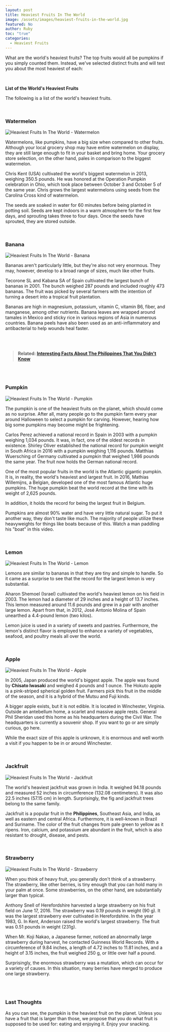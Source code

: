 ```yaml
---
layout: post
title: Heaviest Fruits In The World
image: /assets/images/heaviest-fruits-in-the-world.jpg
featured: No
author: Ruby
toc: "true"
categories:
  - Heaviest Fruits
---
```

What are the world's heaviest fruits? The top fruits would all be pumpkins if you simply counted them. Instead, we've selected distinct fruits and will test  you about the most heaviest of each:

**<br>**

**List of the World's Heaviest Fruits**

The following is a list of the world's heaviest fruits.

**<br>**

### **Watermelon**

![Heaviest Fruits In The World - Watermelon](/assets/images/heaviest-watermelon.jpg)

Watermelons, like pumpkins, have a big size when compared to other fruits. Although your local grocery shop may have entire watermelon on display, they are still large enough to fit in your basket and bring home. Your grocery store selection, on the other hand, pales in comparison to the biggest watermelon.

Chris Kent (USA) cultivated the world's biggest watermelon in 2013, weighing 350.5 pounds. He was honored at the Operation Pumpkin celebration in Ohio, which took place between October 3 and October 5 of the same year. Chris grows the largest watermelons using seeds from the Carolina Cross kind of watermelon.

The seeds are soaked in water for 60 minutes before being planted in potting soil. Seeds are kept indoors in a warm atmosphere for the first few days, and sprouting takes three to four days. Once the seeds have sprouted, they are stored outside.



**<br>**



### **Banana**

![Heaviest Fruits In The World - Banana](/assets/images/types-of-bananas-in-india-largest-banana-producing-state-in-types-of-indian-bananas.jpg.webp)

Bananas aren't particularly little, but they're also not very enormous. They may, however, develop to a broad range of sizes, much like other fruits.

Tecorone SL and Kabana SA of Spain cultivated the largest bunch of bananas in 2001. The bunch weighed 287 pounds and included roughly 473 bananas. The fruit was picked by several farmers with the intention of turning a desert into a tropical fruit plantation.

Bananas are high in magnesium, potassium, vitamin C, vitamin B6, fiber, and manganese, among other nutrients. Banana leaves are wrapped around tamales in Mexico and sticky rice in various regions of Asia in numerous countries. Banana peels have also been used as an anti-inflammatory and antibacterial to help wounds heal faster.

**<br><br>**

> **Related: [Interesting Facts About The Philippines That You Didn't Know](https://www.triviamazing.info/interesting-facts-about-the-philippines-that-you-didnt-know/)**

**<br><br>**

### **Pumpkin**

![Heaviest Fruits In The World - Pumpkin](/assets/images/the_pumpkin_of_507_kilograms.jpg.webp)

The pumpkin is one of the heaviest fruits on the planet, which should come as no surprise. After all, many people go to the pumpkin farm every year around Halloween to select a pumpkin for carving. However, hearing how big some pumpkins may become might be frightening.

Carlos Perez achieved a national record in Spain in 2003 with a pumpkin weighing 1,034 pounds. It was, in fact, one of the oldest records in existence.
Shirley Oliver established the national record for pumpkin weight in South Africa in 2016 with a pumpkin weighing 1,116 pounds. Matthias Wuersching of Germany cultivated a pumpkin that weighed 1,986 pounds the same year. The fruit now holds the German national record.

One of the most popular fruits in the world is the Atlantic gigantic pumpkin. It is, in reality, the world's heaviest and largest fruit. In 2016, Mathias Willemijns, a Belgian, developed one of the most famous Atlantic huge pumpkins. The huge pumpkin beat the world record at the time with its weight of 2,625 pounds.

In addition, it holds the record for being the largest fruit in Belgium.

Pumpkins are almost 90% water and have very little natural sugar. To put it another way, they don't taste like much. The majority of people utilize these heavyweights for things like boats because of this. Watch a man paddling his "boat" in this video.

**<br>**

### **Lemon**

![Heaviest Fruits In The World - Lemon](/assets/images/heaviest-lemon.jpg.webp)

Lemons are similar to bananas in that they are tiny and simple to handle. So it came as a surprise to see that the record for the largest lemon is very substantial.

Aharon Shemoel (Israel) cultivated the world's heaviest lemon on his field in 2003. The lemon had a diameter of 29 inches and a height of 13.7 inches. This lemon measured around 11.6 pounds and grew in a pair with another large lemon. Apart from that, in 2012, José Antonio Molina of Spain unearthed a 4.4-pound lemon (two kilos).

Lemon juice is used in a variety of sweets and pastries. Furthermore, the lemon's distinct flavor is employed to enhance a variety of vegetables, seafood, and poultry meals all over the world.

**<br>**

### **Apple**

![Heaviest Fruits In The World - Apple](/assets/images/heaviest-apple.jpg.webp)

In 2005, Japan produced the world's biggest apple. The apple was found by **Chisato Iwasaki** and weighed 4 pounds and 1 ounce. The Hokuto apple is a pink-striped spherical golden fruit. Farmers pick this fruit in the middle of the season, and it is a hybrid of the Mutsu and Fuji kinds.

A bigger apple exists, but it is not edible. It is located in Winchester, Virginia. Outside an antebellum home, a scarlet and massive apple rests. General Phil Sheridan used this home as his headquarters during the Civil War. The headquarters is currently a souvenir shop. If you want to go or are simply curious, go here.

While the exact size of this apple is unknown, it is enormous and well worth a visit if you happen to be in or around Winchester.

**<br>**

### **Jackfruit**

![Heaviest Fruits In The World - Jackfruit](/assets/images/heaviest-jackfruit-in-teh-world.png.webp)

The world's heaviest jackfruit was grown in India. It weighed 94.18 pounds and measured 52 inches in circumference (132.08 centimeters). It was also 22.5 inches (57.15 cm) in length. Surprisingly, the fig and jackfruit trees belong to the same family.

Jackfruit is a popular fruit in the **Philippines**, Southeast Asia, and India, as well as eastern and central Africa. Furthermore, it is well-known in Brazil and Suriname. The color of the fruit changes from pale green to yellow as it ripens. Iron, calcium, and potassium are abundant in the fruit, which is also resistant to drought, disease, and pests.

**<br>**

### **Strawberry**

![Heaviest Fruits In The World - Strawberry](/assets/images/heaviest-strawberry.png.webp)

When you think of heavy fruit, you generally don't think of a strawberry. The strawberry, like other berries, is tiny enough that you can hold many in your palm at once. Some strawberries, on the other hand, are substantially larger than typical.

Anthony Snell of Herefordshire harvested a large strawberry on his fruit field on June 17, 2016. The strawberry was 0.19 pounds in weight (90 g). It was the largest strawberry ever cultivated in Herefordshire.
In the year 1983, G. In Kent, Anderson raised the world's largest strawberry. The fruit was 0.51 pounds in weight (231g).

When Mr. Koji Nakao, a Japanese farmer, noticed an abnormally large strawberry during harvest, he contacted Guinness World Records. With a circumference of 9.84 inches, a length of 4.72 inches to 11.81 inches, and a height of 3.15 inches, the fruit weighed 250 g, or little over half a pound.

Surprisingly, the enormous strawberry was a mutation, which can occur for a variety of causes. In this situation, many berries have merged to produce one large strawberry.

**<br><br>**

### **Last Thoughts**

As you can see, the pumpkin is the heaviest fruit on the planet. Unless you have a fruit that is larger than those, we propose that you do what fruit is supposed to be used for: eating and enjoying it. Enjoy your snacking.